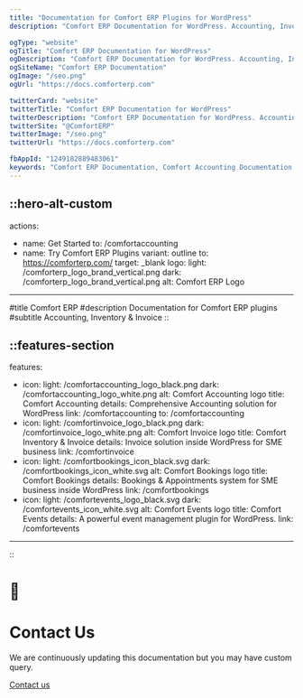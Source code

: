 ```yaml
---
title: "Documentation for Comfort ERP Plugins for WordPress"
description: "Comfort ERP Documentation for WordPress. Accounting, Inventory & Invoice and much more modules of erp."

ogType: "website"
ogTitle: "Comfort ERP Documentation for WordPress"
ogDescription: "Comfort ERP Documentation for WordPress. Accounting, Inventory & Invoice and much more modules of erp."
ogSiteName: "Comfort ERP Documentation"
ogImage: "/seo.png"
ogUrl: "https://docs.comforterp.com"

twitterCard: "website"
twitterTitle: "Comfort ERP Documentation for WordPress"
twitterDescription: "Comfort ERP Documentation for WordPress. Accounting, Inventory & Invoice and much more modules of erp."
twitterSite: "@ComfortERP"
twitterImage: "/seo.png"
twitterUrl: "https://docs.comforterp.com"

fbAppId: "1249182889483061"
keywords: "Comfort ERP Documentation, Comfort Accounting Documentation, Comfort Inventory & Invoice Documentation, WordPress ERP, ERP solution"
---
```


::hero-alt-custom
---
actions:
  - name: Get Started
    to: /comfortaccounting
  - name: Try Comfort ERP Plugins
    variant: outline
    to: https://comforterp.com/
    target: _blank
logo:
    light: /comforterp_logo_brand_vertical.png
    dark: /comforterp_logo_brand_vertical.png
    alt: Comfort ERP Logo
---

#title
Comfort ERP
#description
Documentation for Comfort ERP plugins
#subtitle
Accounting, Inventory & Invoice
::

::features-section
---
features:
- icon:
    light: /comfortaccounting_logo_black.png
    dark: /comfortaccounting_logo_white.png
    alt: Comfort Accounting logo
  title: Comfort Accounting
  details: Comprehensive Accounting solution for WordPress
  link: /comfortaccounting
  to: /comfortaccounting
- icon:
    light: /comfortinvoice_logo_black.png
    dark: /comfortinvoice_logo_white.png
    alt: Comfort Invoice logo
  title: Comfort Inventory & Invoice
  details: Invoice solution inside WordPress for SME business
  link: /comfortinvoice
- icon:
    light: /comfortbookings_icon_black.svg
    dark: /comfortbookings_icon_white.svg
    alt: Comfort Bookings logo
  title: Comfort Bookings
  details: Bookings & Appointments system for SME business inside WordPress
  link: /comfortbookings
- icon:
    light: /comfortevents_logo_black.svg
    dark: /comfortevents_icon_white.svg
    alt: Comfort Events logo
  title: Comfort Events
  details: A powerful event management plugin for WordPress.
  link: /comfortevents
---
::

<!-- Custom home layout -->
<div class="custom-layout custom-layout-1">
  <h1>🏀</h1>
  <h1>Contact Us</h1>
  <p>We are continuously updating this documentation but you may have custom query.</p>
  <a href="https://comforterp.com/contact-us" target="_blank" class="btn">Contact us</a>
</div>
